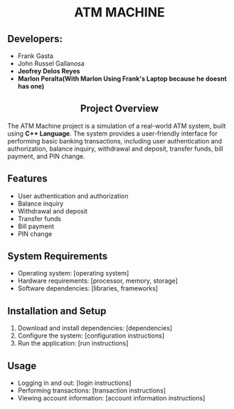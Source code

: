 <h1 align="center">ATM MACHINE</h1>

<h2>Developers:</h2>
<ul>
  <li>Frank Gasta</li>
  <li>John Russel Gallanosa</li>
  <li><b>Jeofrey Delos Reyes</b></li>
  <li><b>Marlon Peralta(With Marlon Using Frank's Laptop because he doesnt has one)</b></li>
</ul>

<h2 id="project-overview" align="center">Project Overview</h2>

<p>The ATM Machine project is a simulation of a real-world ATM system, built using <strong>C++ Language</strong>. The system provides a user-friendly interface for performing basic banking transactions, including user authentication and authorization, balance inquiry, withdrawal and deposit, transfer funds, bill payment, and PIN change.</p>

<h2 id="features">Features</h2>

<ul>
  <li>User authentication and authorization</li>
  <li>Balance inquiry</li>
  <li>Withdrawal and deposit</li>
  <li>Transfer funds</li>
  <li>Bill payment</li>
  <li>PIN change</li>
</ul>

<h2 id="system-requirements">System Requirements</h2>

<ul>
  <li>Operating system: [operating system]</li>
  <li>Hardware requirements: [processor, memory, storage]</li>
  <li>Software dependencies: [libraries, frameworks]</li>
</ul>

<h2 id="installation-and-setup">Installation and Setup</h2>

<ol>
  <li>Download and install dependencies: [dependencies]</li>
  <li>Configure the system: [configuration instructions]</li>
  <li>Run the application: [run instructions]</li>
</ol>

<h2 id="usage">Usage</h2>

<ul>
  <li>Logging in and out: [login instructions]</li>
  <li>Performing transactions: [transaction instructions]</li>
  <li>Viewing account information: [account information instructions]</li>
</ul>
